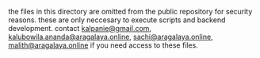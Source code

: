 the files in this directory are omitted from the public repository for security reasons.
these are only neccesary to execute scripts and backend development.
contact kalpanie@gmail.com, kalubowila.ananda@aragalaya.online, sachi@aragalaya.online, malith@aragalaya.online if you need access to these files.